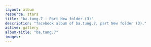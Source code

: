 ```yaml
---
layout: album
resource: stars
title: "ba.tung.7 - Part New folder (3)"
description: "facebook album of ba.tung.7, part New folder (3)."
active: gallery
album-title: "ba.tung.7"
images:
---
```

